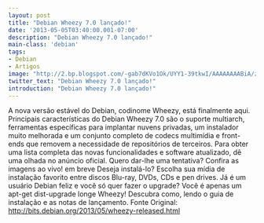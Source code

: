 ```yaml
---
layout: post
title: "Debian Wheezy 7.0 lançado!"
date: '2013-05-05T03:40:00.001-07:00'
description: "Debian Wheezy 7.0 lançado!"
main-class: 'debian'
tags:
- Debian
- Artigos
image: "http://2.bp.blogspot.com/-gab7dKVo1Ok/UYY1-39tkwI/AAAAAAAABiA/zXHrJrncK2E/s72-c/keepcalm.png"
twitter_text: "Debian Wheezy 7.0 lançado!"
introduction: "Debian Wheezy 7.0 lançado!"
---
```

A nova versão estável do Debian, codinome Wheezy, está finalmente aqui.
Principais características do Debian Wheezy 7.0 são o suporte multiarch, ferramentas específicas para implantar nuvens privadas, um instalador muito melhorada e um conjunto completo de codecs multimídia e front-ends que removem a necessidade de repositórios de terceiros.
Para obter uma lista completa das novas funcionalidades e software atualizado, dê uma olhada no anúncio oficial.
Quero dar-lhe uma tentativa?
Confira as imagens ao vivo! em breve
Deseja instalá-lo?
Escolha sua mídia de instalação favorito entre discos Blu-ray, DVDs, CDs e pen drives.
Já é um usuário Debian feliz e você só quer fazer o upgrade?
Você é apenas um apt-get dist-upgrade longe Wheezy! Descubra como, lendo o guia de instalação e as notas de lançamento.
Fonte Original: http://bits.debian.org/2013/05/wheezy-released.html
